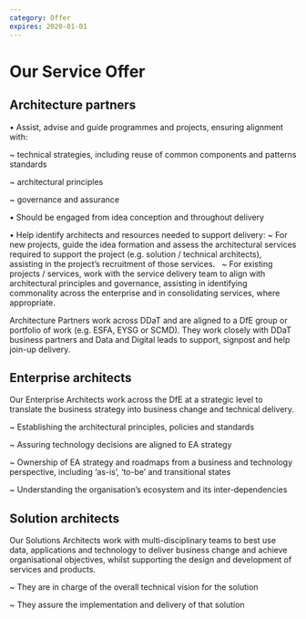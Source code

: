 ```yaml
---
category: Offer
expires: 2020-01-01
---
```


# Our Service Offer

## Architecture partners

•	 Assist, advise and guide programmes and projects, ensuring alignment with:

~  technical strategies, including reuse of common components and patterns
    standards

~   architectural principles

~    governance and assurance

•	Should be engaged from idea conception and throughout delivery

•	Help identify architects and resources needed to support delivery:
~ For new projects, guide the idea formation and assess the architectural services required to support the project (e.g. solution / technical architects), assisting in the project’s recruitment of those services.  
~ For existing projects / services, work with the service delivery team to align with architectural principles and governance, assisting in identifying commonality across the enterprise and in consolidating services, where appropriate.

Architecture Partners work across DDaT and are aligned to a DfE group or portfolio of work (e.g. ESFA, EYSG or SCMD). They work closely with DDaT business partners and Data and Digital leads to support, signpost and help join-up delivery.

## Enterprise architects ##

Our Enterprise Architects work across the DfE at a strategic level to translate the business strategy into business change and technical delivery.

~	Establishing the architectural principles, policies and standards

~ Assuring technology decisions are aligned to EA strategy

~	Ownership of EA strategy and roadmaps from a business and technology perspective, including ‘as-is’, ‘to-be’ and transitional states

~ Understanding the organisation’s ecosystem and its inter-dependencies

## Solution architects ##

Our Solutions Architects work with multi-disciplinary teams to best use data, applications and technology to deliver business change and achieve organisational objectives, whilst supporting the design and development of services and products.


~ They are in charge of the overall technical vision for the solution

~ They assure the implementation and delivery of that solution
